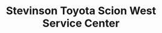 ---
title: "Stevinson Toyota Scion West Service Center"
url: /lakewood/stevinson-toyota-scion-west-service-center/
shop: Autowerkstatt
---